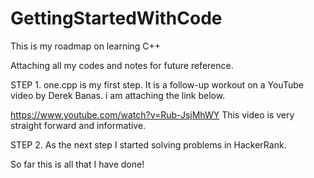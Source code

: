 # GettingStartedWithCode
This is my roadmap on learning C++

Attaching all my codes and notes for future reference.

STEP 1.
one.cpp is my first step. It is a follow-up workout on a YouTube video by Derek Banas. i am attaching the link below. 

https://www.youtube.com/watch?v=Rub-JsjMhWY
This video is very straight forward and informative. 

STEP 2.
As the next step I started solving problems in HackerRank. 

So far this is all that I have done!
